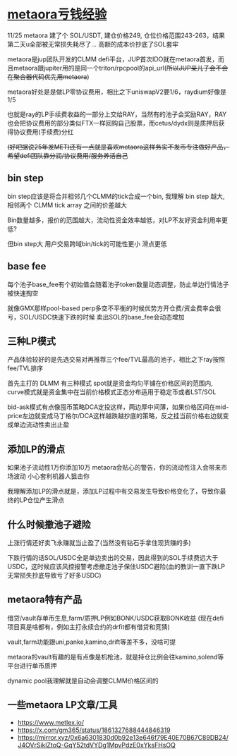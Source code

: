 # [metaora亏钱经验](/2024/11/metaora.md)

11/25 metaora 建了个 SOL/USDT, 建仓价格249, 仓位价格范围243-263，结果第二天u全部被无常损失耗尽了... 高额的成本价抄底了SOL套牢

metaora是jup团队开发的CLMM defi平台，JUP首次IDO就在metaora首发，而且metaora跟jupiter用的是同一个triton/rpcpool的api_url(~~所以JUP亲儿子会不会在聚合器代码优先用metaora~~)

metaora好处是是做LP零协议费用，相比之下uniswapV2要1/6，raydium好像是1/5

也就是ray的LP手续费收益的一部分上交给RAY，当然有的池子会奖励RAY，RAY也会把协议费用的部分类似FTX一样回购自己股票，而cetus/dydx则是质押后获得协议费用(手续费)分红

~~(好吧据说25年发MET)还有一点就是喜欢metaora这样务实不发币专注做好产品，希望defi团队靠分润/协议费用/服务养活自己~~

## bin step
bin step应该是将合并相邻几个CLMM的tick合成一个bin, 我理解 bin step 越大, 相邻两个 CLMM tick array 之间的价差越大

Bin数量越多，报价的范围越大，流动性资金效率越低，对LP不友好资金利用率更低?

但bin step大 用户交易跨域bin/tick的可能性更小 滑点更低

## base fee
每个池子base_fee有个初始值会随着池子token数量动态调整，防止单边行情池子被快速掏空

就像GMX那样pool-based perp多空不平衡的时候优势方开仓费/资金费率会很亏，SOL/USDC快速下跌的时候 卖出SOL的base_fee会动态增加

## 三种LP模式

产品体验较好的是先选交易对再推荐三个fee/TVL最高的池子，相比之下ray按照fee/TVL排序

首先主打的 DLMM 有三种模式 spot就是资金均匀平铺在价格区间的范围内, curve模式就是资金集中在当前价格模式正态分布适用于稳定币或者LST/SOL

bid-ask模式有点像囤币策略DCA定投这样，两边厚中间薄，如果价格区间在mid-price左边就变成马丁格尔/DCA这样越跌越抄底的策略，反之挂当前价格右边就变成单边流动性卖出止盈

## 添加LP的滑点

如果池子流动性1万你添加10万 metaora会贴心的警告，你的流动性注入会带来市场波动 小心套利机器人狙击你

我理解添加LP的滑点就是，添加LP过程中有交易发生导致价格变化了，导致你最终的LP仓位产生滑点

## 什么时候撤池子避险

上涨行情还好卖飞永赚就当止盈了(当然没有钻石手拿住现货赚的多)

下跌行情的话SOL/USDC全是单边卖出的交易，因此得到的SOL手续费远大于USDC，这时候应该风控报警考虑撤走池子保住USDC避险(血的教训一直下跌LP无常损失抄底导致亏了好多USDC)

## metaora特有产品

借贷/vault存单币生息,farm/质押LP例如BONK/USDC获取BONK收益 (现在defi项目真是啥都有，例如主打永续合约的drfit都有借贷和竞猜)

vault,farm功能跟uni,panke,kamino,drift等差不多，没啥可提

metaora的vault有趣的是有点像是机枪池，就是持仓比例会往kamino,solend等平台进行单币质押

dynamic pool我理解就是自动会调整CLMM价格区间的

## 一些metaora LP文章/工具
- https://www.metlex.io/
- https://x.com/gm365/status/1861327688444846319
- https://mirror.xyz/0x6a6301830d0b92e13e646f79E40E70B67C89DB24/J4OVrSiklZtoQ-GqY52tdVYDg1MpvPdzE0xYksFHsOQ
